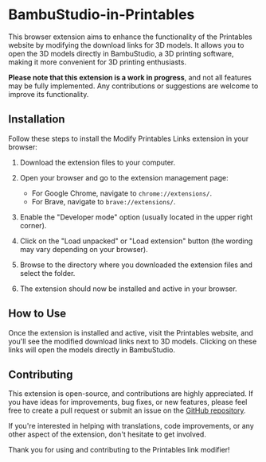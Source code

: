 # BambuStudio-in-Printables

This browser extension aims to enhance the functionality of the Printables website by modifying the download links for 3D models. It allows you to open the 3D models directly in BambuStudio, a 3D printing software, making it more convenient for 3D printing enthusiasts.

**Please note that this extension is a work in progress**, and not all features may be fully implemented. Any contributions or suggestions are welcome to improve its functionality.

## Installation

Follow these steps to install the Modify Printables Links extension in your browser:

1. Download the extension files to your computer.

2. Open your browser and go to the extension management page:
   - For Google Chrome, navigate to `chrome://extensions/`.
   - For Brave, navigate to `brave://extensions/`.

3. Enable the "Developer mode" option (usually located in the upper right corner).

4. Click on the "Load unpacked" or "Load extension" button (the wording may vary depending on your browser).

5. Browse to the directory where you downloaded the extension files and select the folder.

6. The extension should now be installed and active in your browser.

## How to Use

Once the extension is installed and active, visit the Printables website, and you'll see the modified download links next to 3D models. Clicking on these links will open the models directly in BambuStudio.

## Contributing

This extension is open-source, and contributions are highly appreciated. If you have ideas for improvements, bug fixes, or new features, please feel free to create a pull request or submit an issue on the [GitHub repository](https://github.com/MaximeBerduck/BambuStudio-in-Printables).

If you're interested in helping with translations, code improvements, or any other aspect of the extension, don't hesitate to get involved.

Thank you for using and contributing to the Printables link modifier!

